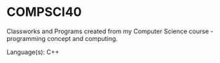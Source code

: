 # COMPSCI40
Classworks and Programs created from my Computer Science course - programming concept and computing.

Language(s): C++
